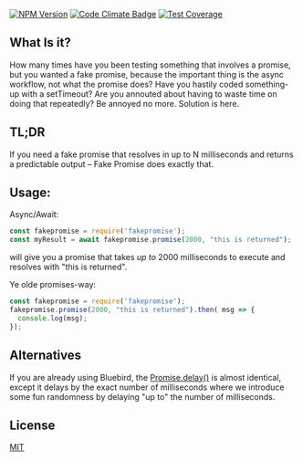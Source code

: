 
[![NPM Version][npm-img]][npm-url]
[![Code Climate Badge][codeclimate-img]][codeclimate-url]
[![Test Coverage][coverage-img]][coverage-url]

## What Is it?

How many times have you been testing something that involves a promise, but you
wanted a fake promise, because the important thing is the async workflow, not
what the promise does? Have you hastily coded something-up with a setTimeout?
Are you annouted about having to waste time on doing that repeatedly? Be annoyed
no more. Solution is here. 

## TL;DR

If you need a fake promise that resolves in up to N milliseconds and returns a
predictable output – Fake Promise does exactly that.

## Usage:

Async/Await:

```javascript
const fakepromise = require('fakepromise');
const myResult = await fakepromise.promise(2000, "this is returned");
```

will give you a promise that takes *up to* 2000 milliseconds to execute and
resolves with "this is returned".

Ye olde promises-way:

```javascript
const fakepromise = require('fakepromise');
fakepromise.promise(2000, "this is returned").then( msg => {
  console.log(msg);
});
```

## Alternatives

If you are already using Bluebird, the
[Promise.delay()](http://bluebirdjs.com/docs/api/promise.delay.html) is almost
identical, except it delays by the exact number of milliseconds where we
introduce some fun randomness by delaying "up to" the number of milliseconds. 

## License

[MIT](LICENSE)

[npm-img]: https://img.shields.io/npm/v/fakepromise.svg?style=flat
[npm-url]: https://www.npmjs.com/package/fakepromise
[codeclimate-img]: https://codeclimate.com/github/inadarei/fakepromise/badges/gpa.svg
[codeclimate-url]: https://codeclimate.com/github/inadarei/fakepromise
[coverage-img]: https://api.codeclimate.com/v1/badges/cb7dfc4827bac808b77b/test_coverage
[coverage-url]: https://codeclimate.com/github/inadarei/fakepromise/test_coverage
